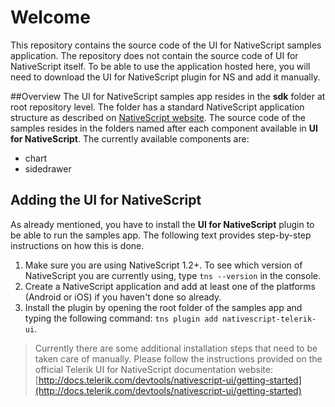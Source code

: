 # Welcome
This repository contains the source code of the UI for NativeScript samples application. The repository does not contain the source code of UI for NativeScript itself. To be able to use the application hosted here, you will need to download the UI for NativeScript plugin for NS and add it manually.

##Overview
The UI for NativeScript samples app resides in the **sdk** folder at root repository level. The folder has a standard NativeScript application structure as described on [NativeScript website](http://docs.nativescript.org/hello-world/hello-world-ns-cli). The source code of the samples resides in the folders named after each component available in **UI for NativeScript**. The currently available components are:

- chart
- sidedrawer

## Adding the UI for NativeScript
As already mentioned, you have to install the **UI for NativeScript** plugin to be able to run the samples app. The following text provides step-by-step instructions on how this is done.

1. Make sure you are using NativeScript 1.2+. To see which version of NativeScript you are currently using, type `tns --version` in the console.
2. Create a NativeScript application and add at least one of the platforms (Android or iOS) if you haven't done so already.
3. Install the plugin by opening the root folder of the samples app and typing the following command: `tns plugin add nativescript-telerik-ui`.

> Currently there are some additional installation steps that need to be taken care of manually. Please follow the instructions provided on the official Telerik UI for NativeScript documentation website: [http://docs.telerik.com/devtools/nativescript-ui/getting-started](http://docs.telerik.com/devtools/nativescript-ui/getting-started)
